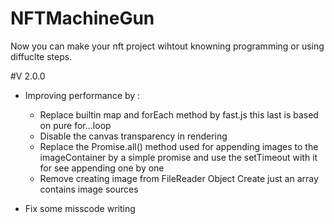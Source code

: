 # NFTMachineGun

Now you can make your nft project wihtout knowning programming or using diffuclte steps.

#V 2.0.0

- Improving performance by :

  - Replace builtin map and forEach method by fast.js this last is based on pure for...loop
  - Disable the canvas transparency in rendering
  - Replace the Promise.all() method used for appending images to the imageContainer by a simple promise and use the setTimeout with it for see appending one by one
  - Remove creating image from FileReader Object Create just an array contains image sources

- Fix some misscode writing
